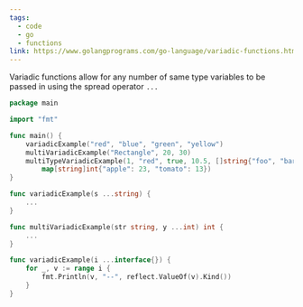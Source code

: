 ```yaml
---
tags:
  - code
  - go
  - functions
link: https://www.golangprograms.com/go-language/variadic-functions.html
---
```

Variadic functions allow for any number of same type variables to be passed in using the spread operator `...`

```go
package main

import "fmt"

func main() {
	variadicExample("red", "blue", "green", "yellow")
	multiVariadicExample("Rectangle", 20, 30)
	multiTypeVariadicExample(1, "red", true, 10.5, []string{"foo", "bar", "baz"},
		map[string]int{"apple": 23, "tomato": 13})
}

func variadicExample(s ...string) {
	...
}

func multiVariadicExample(str string, y ...int) int {
	...
}

func variadicExample(i ...interface{}) {
	for _, v := range i {
		fmt.Println(v, "--", reflect.ValueOf(v).Kind())
	}
}
```

